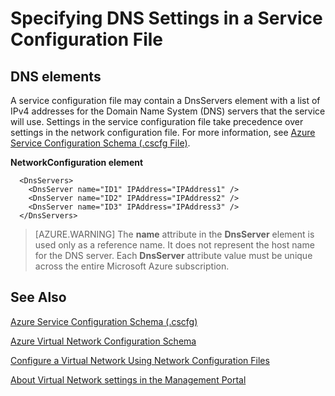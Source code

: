 <properties 
   pageTitle="Specifying DNS Settings in a Service Configuration File"
   description="Description"
   services="virtual-network"
   documentationCenter="na"
   authors="joaoma"
   manager="jdial"
   editor="tysonn" />
<tags 
   ms.service="virtual-network"
   ms.devlang="na"
   ms.topic="article"
   ms.tgt_pltfrm="na"
   ms.workload="infrastructure-services"
   ms.date="05/28/2015"
   ms.author="joaoma" />

# Specifying DNS Settings in a Service Configuration File

## DNS elements

A service configuration file may contain a DnsServers element with a list of IPv4 addresses for the Domain Name System (DNS) servers that the service will use. Settings in the service configuration file take precedence over settings in the network configuration file. For more information, see [Azure Service Configuration Schema (.cscfg File)](https://msdn.microsoft.com/library/azure/ee758710.aspx).

**NetworkConfiguration element**

      <DnsServers>
        <DnsServer name="ID1" IPAddress="IPAddress1" />
        <DnsServer name="ID2" IPAddress="IPAddress2" />
        <DnsServer name="ID3" IPAddress="IPAddress3" />
      </DnsServers>

>[AZURE.WARNING] The **name** attribute in the **DnsServer** element is used only as a reference name. It does not represent the host name for the DNS server. Each **DnsServer** attribute value must be unique across the entire Microsoft Azure subscription.

## See Also

[Azure Service Configuration Schema (.cscfg)](https://msdn.microsoft.com/library/windowsazure/ee758710)

[Azure Virtual Network Configuration Schema](http://go.microsoft.com/fwlink/?LinkId=248093)

[Configure a Virtual Network Using Network Configuration Files](http://go.microsoft.com/fwlink/?LinkId=248094)

[About Virtual Network settings in the Management Portal](http://go.microsoft.com/fwlink/?LinkId=248092)

